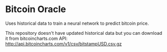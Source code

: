 # Bitcoin Oracle
Uses historical data to train a neural network to predict bitcoin price.

This repository doesn't have updated historical data but you can download it from bitcoincharts.com API:
http://api.bitcoincharts.com/v1/csv/bitstampUSD.csv.gz
